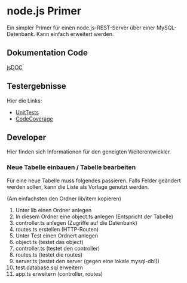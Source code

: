 # node.js Primer

Ein simpler Primer für einen node.js-REST-Server über einer MySQL-Datenbank.
Kann einfach erweitert werden.


## Dokumentation Code

[jsDOC](jsdoc/)

## Testergebnisse

Hier die Links:

* [UnitTests](mochawesome-report/mochawesome.html)
* [CodeCoverage](coverage/lcov-report/)


## Developer

Hier finden sich Informationen für den geneigten Weiterentwickler.

### Neue Tabelle einbauen / Tabelle bearbeiten

Für eine neue Tabelle muss folgendes passieren. Falls Felder geändert werden sollen, kann die Liste als Vorlage genutzt werden.

(Am einfachsten den Ordner lib/item kopieren)

1. Unter lib einen Ordner anlegen
2. In diesem Ordner eine object.ts anlegen (Entspricht der Tabelle)
3. controller.ts anlegen (Zugriffe auf die Datenbank)
4. routes.ts erstellen (HTTP-Routen)
5. Unter Test einen Ordnert anlegen
6. object.ts (testet das object)
7. controller.ts (testet den controller)
8. routes.ts (testet die routes)
9. server.ts (testet den server (gegen eine lokale mysql-db!))
10. test.database.sql erweitern
11. app.ts erweitern (controller, routes)
